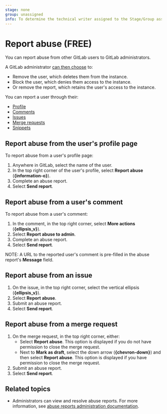 ```yaml
---
stage: none
group: unassigned
info: To determine the technical writer assigned to the Stage/Group associated with this page, see https://about.gitlab.com/handbook/engineering/ux/technical-writing/#assignments
---
```


# Report abuse **(FREE)**

You can report abuse from other GitLab users to GitLab administrators.

A GitLab administrator [can then choose](admin_area/review_abuse_reports.md) to:

- Remove the user, which deletes them from the instance.
- Block the user, which denies them access to the instance.
- Or remove the report, which retains the user's access to the instance.

You can report a user through their:

- [Profile](#report-abuse-from-the-users-profile-page)
- [Comments](#report-abuse-from-a-users-comment)
- [Issues](#report-abuse-from-an-issue)
- [Merge requests](#report-abuse-from-a-merge-request)
- [Snippets](snippets.md#mark-snippet-as-spam)

## Report abuse from the user's profile page

To report abuse from a user's profile page:

1. Anywhere in GitLab, select the name of the user.
1. In the top right corner of the user's profile, select **Report abuse** (**{information-o}**).
1. Complete an abuse report.
1. Select **Send report**.

## Report abuse from a user's comment

To report abuse from a user's comment:

1. In the comment, in the top right corner, select **More actions** (**{ellipsis_v}**).
1. Select **Report abuse to admin**.
1. Complete an abuse report.
1. Select **Send report**.

NOTE:
A URL to the reported user's comment is pre-filled in the abuse report's
**Message** field.

## Report abuse from an issue

1. On the issue, in the top right corner, select the vertical ellipsis (**{ellipsis_v}**).
1. Select **Report abuse**.
1. Submit an abuse report.
1. Select **Send report**.

## Report abuse from a merge request

1. On the merge request, in the top right corner, either:
   - Select **Report abuse**. This option is displayed if you do not have permission to close the merge request.
   - Next to **Mark as draft**, select the down arrow (**{chevron-down}**) and then select **Report abuse**.
     This option is displayed if you have permission to close the merge request.
1. Submit an abuse report.
1. Select **Send report**.

## Related topics

- Administrators can view and resolve abuse reports.
  For more information, see [abuse reports administration documentation](admin_area/review_abuse_reports.md).
